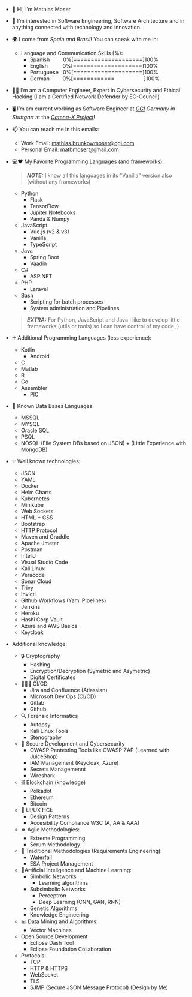 - 👋 Hi, I’m Mathias Moser

- 👀 I’m interested in Software Engineering, Software Architecture and in anything connected with technology and innovation.

- 🌍 I come from *Spain and Brasil*! You can speak with me in:
    - Language and Communication Skills (%):
        - Spanish &nbsp; &nbsp; &nbsp; &nbsp; 0%[====================]100%
        - English &nbsp; &nbsp; &nbsp; &nbsp; &nbsp;0%[====================]100%
        - Portuguese &nbsp; 0%[====================]100%
        - German &nbsp; &nbsp; &nbsp; &ensp;0%[============ &nbsp; &nbsp; &nbsp; &nbsp; &nbsp; &nbsp; &nbsp; &nbsp; &nbsp; &nbsp;]100%

- 👨‍🎓 I’m am a Computer Engineer, Expert in Cybersecurity and Ethical Hacking (I am a Certified Network Defender by EC-Council)

- 🖥️ I’m am current working as Software Engineer at *[CGI](https://cgi.com) Germany in Stuttgart* at the *[Catena-X Project](https://catena-x.net/en/)*!

- 📫 You can reach me in this emails:
    - Work Email: mathias.brunkowmoser@cgi.com
    - Personal Email: matbmoser@gmail.com

- 💻❤️ My Favorite Programming Languages (and frameworks):    
    > **_NOTE:_** I know all this languages in its "Vanilla" version also (without any frameworks)
    - Python
        - Flask
        - TensorFlow
        - Jupiter Notebooks
        - Panda & Numpy
    - JavaScript
        - Vue.js (v2 & v3)
        - Vanilla
        - TypeScript
    - Java
        - Spring Boot
        - Vaadin
    - C#
        - ASP.NET
    - PHP
        - Laravel 
    - Bash
        - Scripting for batch processes
        - System administration and Pipelines
        
   > **_EXTRA:_** For Python, JavaScript and Java I like to develop little frameworks (utils or tools) so I can have control of my code ;)
   
- ➕ Additional Programming Languages (less experience):
    - Kotlin
        - Android 
    - C
    - Matlab
    - R
    - Go
    - Assembler
        - PIC 

- 💾 Known Data Bases Languages:
    - MSSQL
    - MYSQL
    - Oracle SQL
    - PSQL
    - NOSQL (File System DBs based on JSON) + (Little Experience with MongoDB)
    
- 💡 Well known technologies:
    - JSON
    - YAML
    - Docker
    - Helm Charts
    - Kubernetes
    - Minikube
    - Web Sockets
    - HTML + CSS
    - Bootstrap
    - HTTP Protocol
    - Maven and Graddle
    - Apache Jmeter
    - Postman
    - InteliJ
    - Visual Studio Code
    - Kali Linux
    - Veracode
    - Sonar Cloud
    - Trivy
    - Invicti
    - Github Workflows (Yaml Pipelines)
    - Jenkins
    - Heroku
    - Hashi Corp Vault
    - Azure and AWS Basics
    - Keycloak

- Additional knowledge:
    - 🔒 Cryptography
        - Hashing
        - Encryption/Decryption (Symetric and Asymetric)
        - Digital Certificates
    - 🧑‍💼🔄 CI/CD
        - Jira and Confluence (Atlassian)
        - Microsoft Dev Ops (CI/CD)
        - Gitlab
        - Github
    - 🔍 Forensic Informatics
        - Autopsy
        - Kali Linux Tools
        - Stenography
    - 🔏 Secure Development and Cybersecurity
        - OWASP Pentesting Tools like OWASP ZAP (Learned with JuiceShop)
        - IAM Management (Keycloak, Azure)
        - Secrets Managemennt
        - Wireshark
    - ⛓️ Blockchain (knowledge)
        - Polkadot
        - Ethereum
        - Bitcoin
    - 👥 UI/UX HCI:
        - Design Patterns
        - Accesibility Compliance W3C (A, AA & AAA)
    - ⏩ Agile Methodologies:
        - Extreme Programming
        - Scrum Methodology
    - 📅 Traditional Methodologies (Requirements Engineering):
        - Waterfall
        - ESA Project Management
    - 🤖Artificial Inteligence and Machine Learning:
        - Simbolic Networks
            - Learning algorithms  
        - Subsimbolic Networks
            - Perceptron 
            - Deep Learning (CNN, GAN, RNN)
        - Genetic Algorithms 
        - Knowledge Engineering
    - 📊 Data Mining and Algorithms:
        - Vector Machines 
    - Open Source Development
        - Eclipse Dash Tool
        - Eclipse Foundation Collaboration 
    - Protocols:
        - TCP
        - HTTP & HTTPS
        - WebSocket
        - TLS
        - SJMP (Secure JSON Message Protocol) (Design by Me) 
   
       
